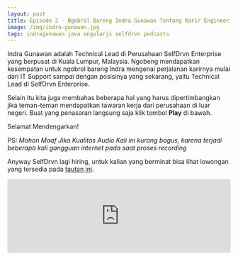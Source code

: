 ```yaml
---
layout: post
title: Episode 2 - Ngobrol Bareng Indra Gunawan Tentang Karir Engineering dan Kerja di Kuala Lumpur 
image: /img/indra-gunawan.jpg
tags: indragunawan java angularjs selfdrvn podcasts
---
```


Indra Gunawan adalah Technical Lead di Perusahaan SelfDrvn Enterprise yang berpusat di Kuala Lumpur, Malaysia. Ngobeng mendapatkan kesempatan untuk ngobrol bareng Indra mengenai perjalanan karirnya mulai dari IT Support sampai dengan posisinya yang sekarang, yaitu Technical Lead di SelfDrvn Enterprise. 

Selain itu kita juga membahas beberapa hal yang harus dipertimbangkan jika teman-teman mendapatkan tawaran kerja dari perusahaan di luar negeri. Buat yang penasaran langsung saja klik tombol **Play** di bawah. 

Selamat Mendengarkan!

PS: *Mohon Maaf Jika Kualitas Audio Kali ini kurang bagus, karena terjadi beberapa kali gangguan internet pada saat proses recording*

Anyway SelfDrvn lagi hiring, untuk kalian yang berminat bisa lihat lowongan yang tersedia pada [tautan ini](https://selfdrvn.com/career-selfdrvn?source=ngobeng.com).

<iframe width="100%" height="166" scrolling="no" frameborder="no" allow="autoplay" src="https://w.soundcloud.com/player/?url=https%3A//api.soundcloud.com/tracks/446761485&color=%23ff5500&auto_play=false&hide_related=false&show_comments=true&show_user=true&show_reposts=false&show_teaser=true"></iframe>
